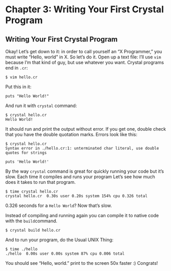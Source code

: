# Chapter 3: Writing Your First Crystal Program

## Writing Your First Crystal Program <a id="writing-your-first-crystal-program"></a>

Okay! Let’s get down to it: in order to call yourself an “X Programmer,” you must write “Hello, world” in X. So let’s do it. Open up a text file: I’ll use `vim` because I’m that kind of guy, but use whatever you want. Crystal programs end in `.cr`:

```text
$ vim hello.cr
```

Put this in it:

```text
puts "Hello World!"
```

And run it with `crystal` command:

```text
$ crystal hello.cr
Hello World!
```

It should run and print the output without error. If you get one, double check that you have the double quotation marks. Errors look like this:

```text
$ crystal hello.cr
Syntax error in ./hello.cr:1: unterminated char literal, use double quotes for strings

puts 'Hello World!'
```

By the way `crystal` command is great for quickly running your code but it’s slow. Each time it compiles and runs your program Let’s see how much does it takes to run that program.

```text
$ time crystal hello.cr
crystal hello.cr  0.30s user 0.20s system 154% cpu 0.326 total
```

0.326 seconds for a `Hello World`? Now that’s slow.

Instead of compiling and running again you can compile it to native code with the `build`command.

```text
$ crystal build hello.cr
```

And to run your program, do the Usual UNIX Thing:

```text
$ time ./hello
./hello  0.00s user 0.00s system 87% cpu 0.006 total
```

You should see “Hello, world.” print to the screen 50x faster :\) Congrats!

